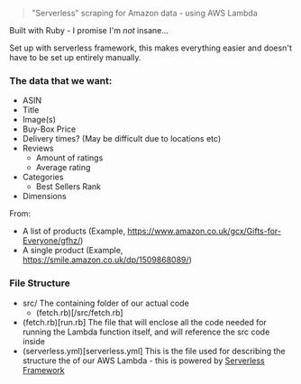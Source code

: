 > "Serverless" scraping for Amazon data - using AWS Lambda

Built with Ruby - I promise I'm *not* insane...

Set up with serverless framework, this makes everything easier and doesn't have to be set up entirely manually.

### The data that we want:

- ASIN
- Title
- Image(s)
- Buy-Box Price
- Delivery times? (May be difficult due to locations etc)
- Reviews
    - Amount of ratings
    - Average rating
- Categories
    - Best Sellers Rank
- Dimensions

From:

- A list of products (Example, https://www.amazon.co.uk/gcx/Gifts-for-Everyone/gfhz/)
- A single product (Example, https://smile.amazon.co.uk/dp/1509868089/)

### File Structure

- src/
    The containing folder of our actual code
    - (fetch.rb)[/src/fetch.rb]
- (fetch.rb)[run.rb]
    The file that will enclose all the code needed for running the Lambda function itself, and will reference the src code inside
- (serverless.yml)[serverless.yml]
    This is the file used for describing the structure the of our AWS Lambda - this is powered by [Serverless Framework](https://www.serverless.com/)